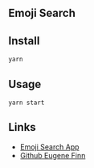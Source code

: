 ## Emoji Search

## Install

`yarn`

## Usage

`yarn start`

## Links

- [Emoji Search App](https://emoji-9004a.web.app/)
- [Github Eugene Finn](https://github.com/eugene-finn/)
